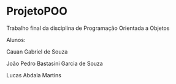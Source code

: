 # ProjetoPOO
Trabalho final da disciplina de Programação Orientada a Objetos

Alunos:

Cauan Gabriel de Souza

João Pedro Bastasini Garcia de Souza

Lucas Abdala Martins
